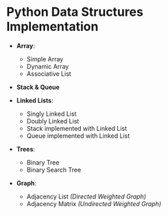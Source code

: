 # Python Data Structures Implementation
* **Array**:
     * Simple Array 
     * Dynamic Array
     * Associative List
     
* **Stack & Queue**

* **Linked Lists**:
    * Singly Linked List
    * Doubly Linked List
    * Stack implemented with Linked List
    * Queue implemented with Linked List
* **Trees**:
    * Binary Tree
    * Binary Search Tree
    
* **Graph**:
    * Adjacency List *(Directed Weighted Graph)*
    * Adjacency Matrix *(Undirected Weighted Graph)*
    

